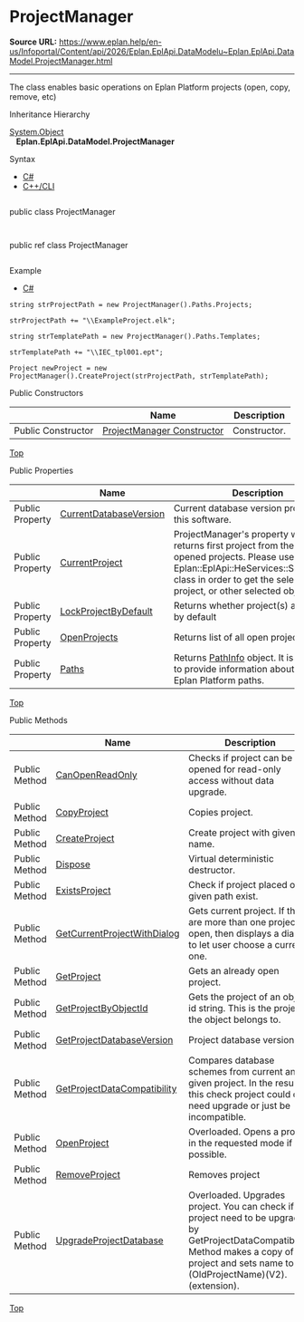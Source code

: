 # ProjectManager

**Source URL:** https://www.eplan.help/en-us/Infoportal/Content/api/2026/Eplan.EplApi.DataModelu~Eplan.EplApi.DataModel.ProjectManager.html

---

The class enables basic operations on Eplan Platform projects (open, copy, remove, etc)

Inheritance Hierarchy

[System.Object](#)  
   **Eplan.EplApi.DataModel.ProjectManager**

Syntax

- [C#](#i-syntax-CS)
- [C++/CLI](#i-syntax-CPP2005)

```
```
public class ProjectManager
```
```

```
```
public ref class ProjectManager
```
```

Example

- [C#](#i-tab-content-9c94082c-a66d-48dd-a74d-1f13499ff819)

```
string strProjectPath = new ProjectManager().Paths.Projects;

strProjectPath += "\\ExampleProject.elk";

string strTemplatePath = new ProjectManager().Paths.Templates;

strTemplatePath += "\\IEC_tpl001.ept";

Project newProject = new ProjectManager().CreateProject(strProjectPath, strTemplatePath);
```

Public Constructors

|  | Name | Description |
| --- | --- | --- |
| Public Constructor | [ProjectManager Constructor](Eplan.EplApi.DataModelu~Eplan.EplApi.DataModel.ProjectManager~_ctor.html) | Constructor. |

[Top](#top)



Public Properties

|  | Name | Description |
| --- | --- | --- |
| Public Property | [CurrentDatabaseVersion](Eplan.EplApi.DataModelu~Eplan.EplApi.DataModel.ProjectManager~CurrentDatabaseVersion.html) | Current database version provided by this software. |
| Public Property | [CurrentProject](Eplan.EplApi.DataModelu~Eplan.EplApi.DataModel.ProjectManager~CurrentProject.html) | ProjectManager's property which returns first project from the list of opened projects. Please use Eplan::EplApi::HeServices::SelectionSet class in order to get the selected project, or other selected objects. |
| Public Property | [LockProjectByDefault](Eplan.EplApi.DataModelu~Eplan.EplApi.DataModel.ProjectManager~LockProjectByDefault.html) | Returns whether project(s) are locked by default |
| Public Property | [OpenProjects](Eplan.EplApi.DataModelu~Eplan.EplApi.DataModel.ProjectManager~OpenProjects.html) | Returns list of all open projects. |
| Public Property | [Paths](Eplan.EplApi.DataModelu~Eplan.EplApi.DataModel.ProjectManager~Paths.html) | Returns [PathInfo](Eplan.EplApi.DataModelu~Eplan.EplApi.DataModel.PathInfo.html) object. It is intended to provide information about default Eplan Platform paths. |

[Top](#top)

Public Methods

|  | Name | Description |
| --- | --- | --- |
| Public Method | [CanOpenReadOnly](Eplan.EplApi.DataModelu~Eplan.EplApi.DataModel.ProjectManager~CanOpenReadOnly.html) | Checks if project can be opened for read-only access without data upgrade. |
| Public Method | [CopyProject](Eplan.EplApi.DataModelu~Eplan.EplApi.DataModel.ProjectManager~CopyProject.html) | Copies project. |
| Public Method | [CreateProject](Eplan.EplApi.DataModelu~Eplan.EplApi.DataModel.ProjectManager~CreateProject.html) | Create project with given name. |
| Public Method | [Dispose](Eplan.EplApi.DataModelu~Eplan.EplApi.DataModel.ProjectManager~Dispose().html) | Virtual deterministic destructor. |
| Public Method | [ExistsProject](Eplan.EplApi.DataModelu~Eplan.EplApi.DataModel.ProjectManager~ExistsProject.html) | Check if project placed on given path exist. |
| Public Method | [GetCurrentProjectWithDialog](Eplan.EplApi.DataModelu~Eplan.EplApi.DataModel.ProjectManager~GetCurrentProjectWithDialog.html) | Gets current project. If there are more than one project open, then displays a dialog to let user choose a current one. |
| Public Method | [GetProject](Eplan.EplApi.DataModelu~Eplan.EplApi.DataModel.ProjectManager~GetProject.html) | Gets an already open project. |
| Public Method | [GetProjectByObjectId](Eplan.EplApi.DataModelu~Eplan.EplApi.DataModel.ProjectManager~GetProjectByObjectId.html) | Gets the project of an object id string. This is the project the object belongs to. |
| Public Method | [GetProjectDatabaseVersion](Eplan.EplApi.DataModelu~Eplan.EplApi.DataModel.ProjectManager~GetProjectDatabaseVersion.html) | Project database version. |
| Public Method | [GetProjectDataCompatibility](Eplan.EplApi.DataModelu~Eplan.EplApi.DataModel.ProjectManager~GetProjectDataCompatibility.html) | Compares database schemes from current and given project. In the result of this check project could ok , need upgrade or just be incompatible. |
| Public Method | [OpenProject](Eplan.EplApi.DataModelu~Eplan.EplApi.DataModel.ProjectManager~OpenProject.html) | Overloaded. Opens a project in the requested mode if possible. |
| Public Method | [RemoveProject](Eplan.EplApi.DataModelu~Eplan.EplApi.DataModel.ProjectManager~RemoveProject.html) | Removes project |
| Public Method | [UpgradeProjectDatabase](Eplan.EplApi.DataModelu~Eplan.EplApi.DataModel.ProjectManager~UpgradeProjectDatabase.html) | Overloaded. Upgrades project. You can check if project need to be upgrade by GetProjectDataCompatibility. Method makes a copy of old project and sets name to (OldProjectName)(V2).(extension). |

[Top](#top)
